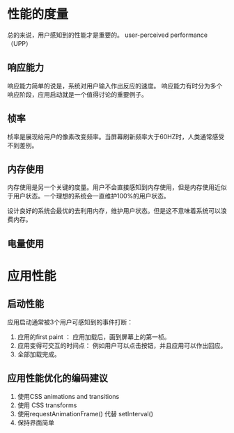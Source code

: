 # 性能的度量
总的来说，用户感知到的性能才是重要的。
user-perceived performance（UPP）
## 响应能力
响应能力简单的说是，系统对用户输入作出反应的速度。
响应能力有时分为多个响应阶段，应用启动就是一个值得讨论的重要例子。
## 桢率
桢率是展现给用户的像素改变频率。当屏幕刷新频率大于60HZ时，人类通常感受不到差别。
## 内存使用
内存使用是另一个关键的度量。用户不会直接感知到内存使用，但是内存使用近似于用户状态。一个理想的系统会一直维护100%的用户状态。

设计良好的系统会最优的去利用内存，维护用户状态。但是这不意味着系统可以浪费内存。
## 电量使用

# 应用性能
## 启动性能
应用启动通常被3个用户可感知到的事件打断：
1. 应用的first paint ： 应用加载后，画到屏幕上的第一桢。
2. 应用变得可交互的时间点： 例如用户可以点击按钮，并且应用可以作出回应。
3. 全部加载完成。

## 应用性能优化的编码建议
1. 使用CSS animations and transitions
2. 使用 CSS transforms
3. 使用requestAnimationFrame() 代替 setInterval()
4. 保持界面简单
